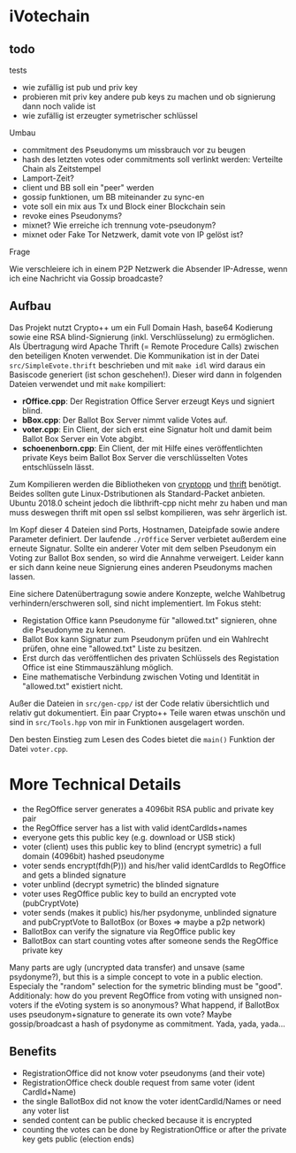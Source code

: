 # iVotechain

## todo

tests

- wie zufällig ist pub und priv key
- probieren mit priv key andere pub keys zu machen und ob signierung dann noch valide ist
- wie zufällig ist erzeugter symetrischer schlüssel 

Umbau

- commitment des Pseudonyms um missbrauch vor zu beugen
- hash des letzten votes oder commitments soll verlinkt werden: Verteilte Chain als Zeitstempel
- Lamport-Zeit?
- client und BB soll ein "peer" werden
- gossip funktionen, um BB miteinander zu sync-en
- vote soll ein mix aus Tx und Block einer Blockchain sein
- revoke eines Pseudonyms?
- mixnet? Wie erreiche ich trennung vote-pseudonym?
- mixnet oder Fake Tor Netzwerk, damit vote von IP gelöst ist?

Frage

Wie verschleiere ich in einem P2P Netzwerk die Absender IP-Adresse,
wenn ich eine Nachricht via Gossip broadcaste?

## Aufbau

Das Projekt nutzt Crypto++ um ein Full Domain Hash, base64 Kodierung
sowie eine RSA blind-Signierung (inkl. Verschlüsselung) zu ermöglichen. Als
Übertragung wird Apache Thrift (= Remote Procedure Calls) zwischen den beteiligen
Knoten verwendet. Die Kommunikation ist in der Datei `src/SimpleEvote.thrift` beschrieben
und mit `make idl` wird daraus ein Basiscode generiert (ist schon geschehen!). Dieser wird dann
in folgenden Dateien verwendet und mit `make` kompiliert:

- **rOffice.cpp**: Der Registration Office Server erzeugt Keys und signiert blind.
- **bBox.cpp**: Der Ballot Box Server nimmt valide Votes auf.
- **voter.cpp**: Ein Client, der sich erst eine Signatur holt und damit
  beim Ballot Box Server ein Vote abgibt.
- **schoenenborn.cpp**: Ein Client, der mit Hilfe eines veröffentlichten private Keys
  beim Ballot Box Server die verschlüsselten Votes entschlüsseln lässt.

Zum Kompilieren werden die Bibliotheken von [cryptopp](https://cryptopp.com/) 
und [thrift](https://thrift.apache.org/) benötigt. Beides sollten gute
Linux-Dstributionen als Standard-Packet anbieten.
Ubuntu 2018.0 scheint jedoch die libthrift-cpp nicht mehr zu haben und man
muss deswegen thrift mit open ssl selbst kompilieren, was sehr ärgerlich ist.

Im Kopf dieser 4 Dateien sind Ports, Hostnamen, Dateipfade sowie andere Parameter
definiert. Der laufende `./rOffice` Server verbietet außerdem eine
erneute Signatur. Sollte ein anderer Voter mit dem selben Pseudonym
ein Voting zur Ballot Box senden, so wird die Annahme verweigert. Leider kann
er sich dann keine neue Signierung eines anderen Pseudonyms machen lassen.

Eine sichere Datenübertragung sowie andere Konzepte, welche Wahlbetrug 
verhindern/erschweren soll, sind nicht implementiert. Im Fokus steht:

- Registation Office kann Pseudonyme für "allowed.txt" signieren, ohne die 
  Pseudonyme zu kennen.
- Ballot Box kann Signatur zum Pseudonym prüfen und ein Wahlrecht prüfen, ohne 
  eine "allowed.txt" Liste zu besitzen.
- Erst durch das veröffentlichen des privaten Schlüssels des Registation 
  Office ist eine Stimmauszählung möglich.
- Eine mathematische Verbindung zwischen Voting und Identität in "allowed.txt" 
  existiert nicht.

Außer die Dateien in `src/gen-cpp/` ist der Code relativ übersichtlich und 
relativ gut dokumentiert. Ein paar Crypto++ Teile waren etwas unschön und
sind in `src/Tools.hpp` von mir in Funktionen ausgelagert worden.

Den besten Einstieg zum Lesen des Codes bietet die `main()` Funktion der
Datei `voter.cpp`.

# More Technical Details

- the RegOffice server generates a 4096bit RSA public and private key pair
- the RegOffice server has a list with valid identCardIds+names
- everyone gets this public key (e.g. download or USB stick)
- voter (client) uses this public key to blind (encrypt symetric) a full domain (4096bit) hashed pseudonyme
- voter sends encrypt(fdh(P))) and his/her valid identCardIds to RegOffice and gets a blinded signature
- voter unblind (decrypt symetric) the blinded signature
- voter uses RegOffice public key to build an encrypted vote (pubCryptVote)
- voter sends (makes it public) his/her psydonyme, unblinded signature and pubCryptVote to BallotBox (or Boxes => maybe a p2p network)
- BallotBox can verify the signature via RegOffice public key
- BallotBox can start counting votes after someone sends the RegOffice private key

Many parts are ugly (uncrypted data transfer) and unsave (same psydonyme?), but this is a
simple concept to vote in a public election. Especialy the "random" selection for the
symetric blinding must be "good". Additionaly: how do you prevent RegOffice from voting
with unsigned non-voters if the eVoting system is so anonymous? What happend, if BallotBox
uses pseudonym+signature to generate its own vote? Maybe gossip/broadcast a
hash of psydonyme as commitment. Yada, yada, yada...

## Benefits

- RegistrationOffice did not know voter pseudonyms (and their vote)
- RegistrationOffice check double request from same voter (ident CardId+Name)
- the single BallotBox did not know the voter identCardId/Names or need any voter list
- sended content can be public checked because it is encrypted
- counting the votes can be done by RegistrationOffice or after the private key 
  gets public (election ends)
